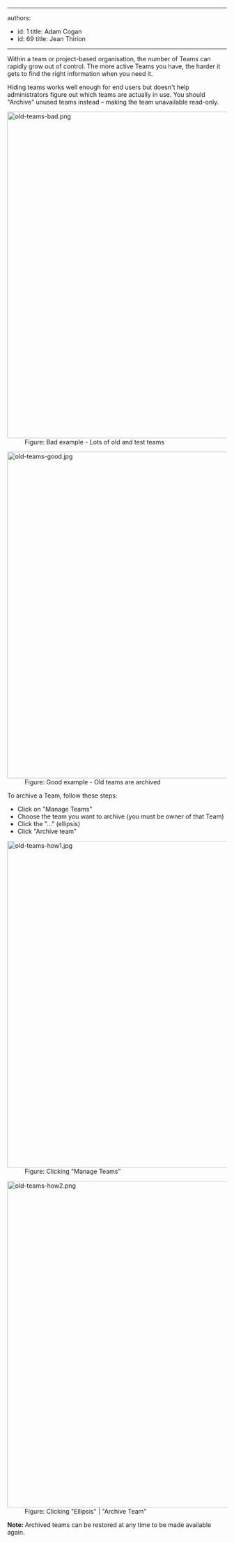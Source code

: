 

---
authors:
  - id: 1
    title: Adam Cogan
  - id: 69
    title: Jean Thirion
---




<span class='intro'> Within a team or project-based organisation, the number of Teams can rapidly grow out of control. The more active Teams you have, the harder it gets to find the right information when you need it.<br> </span>

<p>​Hiding teams works well enough for end users but doesn't help administrators figure out which teams are actually in use. You should &quot;Archive&quot;&#160;unused teams instead – making the team unavailable read-only.</p><dl class="badImage"><dt><img src="/PublishingImages/old-teams-bad.png" alt="old-teams-bad.png" style="width&#58;750px;" /></dt><dd>Figure&#58; Bad example -&#160;Lots of old and test teams</dd></dl><dl class="goodImage"><dt><img src="/PublishingImages/old-teams-good.jpg" alt="old-teams-good.jpg" style="width&#58;750px;" /></dt><dd>Figure&#58; Good example -&#160;Old teams are archived</dd></dl><p>To archive a Team, follow these steps&#58;</p><p></p><ul><li>Click on &quot;Manage Teams&quot;</li><li>Choose the team you want to archive (you must be owner of that Team)</li><li>Click the &quot;...&quot;&#160;(ellipsis)</li><li>Click &quot;Archive team&quot;​<br></li></ul><dl class="image"><dt><img src="/PublishingImages/old-teams-how1.jpg" alt="old-teams-how1.jpg" style="width&#58;750px;" /></dt><dd>Figure&#58; Clicking &quot;Manage Teams&quot;</dd></dl><dl class="image"><dt><img src="/PublishingImages/old-teams-how2.png" alt="old-teams-how2.png" style="width&#58;750px;" /></dt><dd>Figure&#58; Clicking &quot;Ellipsis&quot; | &quot;Archive Team&quot;</dd></dl><p><b>Note&#58; </b>Archived teams can be restored at any time to be made available again.</p>


